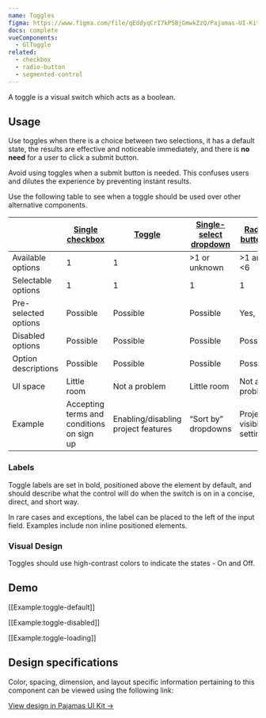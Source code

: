 ```yaml
---
name: Toggles
figma: https://www.figma.com/file/qEddyqCrI7kPSBjGmwkZzQ/Pajamas-UI-Kit?node-id=425%3A140
docs: complete
vueComponents:
  - GlToggle
related:
  - checkbox
  - radio-button
  - segmented-control
---
```


A toggle is a visual switch which acts as a boolean.

## Usage

Use toggles when there is a choice between two selections, it has a default state, the results are effective and noticeable immediately, and there is **no need** for a user to click a submit button.

Avoid using toggles when a submit button is needed. This confuses users and dilutes the experience by preventing instant results.

Use the following table to see when a toggle should be used over other alternative components.

|  | [Single checkbox](/components/checkbox) | [Toggle](/components/toggle) | [Single-select dropdown](/components/dropdowns) | [Radio buttons](/components/radio-button) | [Segmented control](/components/segmented-control) | [Multiple checkboxes](/components/checkbox) | [Multi-select dropdown](/components/dropdowns) |
|---|---|---|---|---|---|---|---|
| Available options | 1 | 1 | >1 or unknown | >1 and <6 | >1 and <6 | >1 and <6 | >1 or unknown |
| Selectable options | 1 | 1 | 1 | 1 | 1 | >1 or even all | >1 or even all |
| Pre-selected options | Possible | Possible | Possible | Yes, 1 | Yes, 1 | Possible | Possible |
| Disabled options | Possible | Possible | Possible | Possible | No | Possible | Possible |
| Option descriptions | Possible | Possible | Possible | Possible | No | Possible | Possible |
| UI space | Little room | Not a problem | Little room | Not a problem | Not a problem | Not a problem | Little room |
| Example | Accepting terms and conditions on sign up | Enabling/disabling project features | “Sort by” dropdowns | Project visibility setting | 7, 30, 90 days timeframe in analytics dashboards | Scopes selection in User settings > Applications | Add/remove labels |

### Labels

Toggle labels are set in bold, positioned above the element by default, and should describe what the control will do when the switch is on in a concise, direct, and short way.

In rare cases and exceptions, the label can be placed to the left of the input field. Examples include non inline positioned elements.

### Visual Design

Toggles should use high-contrast colors to indicate the states - On and Off.

## Demo

[[Example:toggle-default]]

[[Example:toggle-disabled]]

[[Example:toggle-loading]]

## Design specifications

Color, spacing, dimension, and layout specific information pertaining to this component can be viewed using the following link:

[View design in Pajamas UI Kit →](https://www.figma.com/file/qEddyqCrI7kPSBjGmwkZzQ/Pajamas-UI-Kit?node-id=425%3A282)
